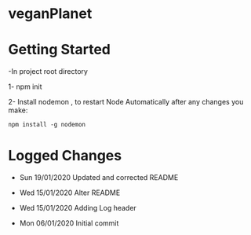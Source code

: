 # veganPlanet


# Getting Started

-In project root directory

 1- npm init

 2- Install nodemon , to restart Node Automatically after any changes you make:

    npm install -g nodemon


  
  
# Logged Changes

- Sun 19/01/2020 Updated and corrected README

- Wed 15/01/2020 Alter README

- Wed 15/01/2020 Adding Log header

- Mon 06/01/2020 Initial commit




